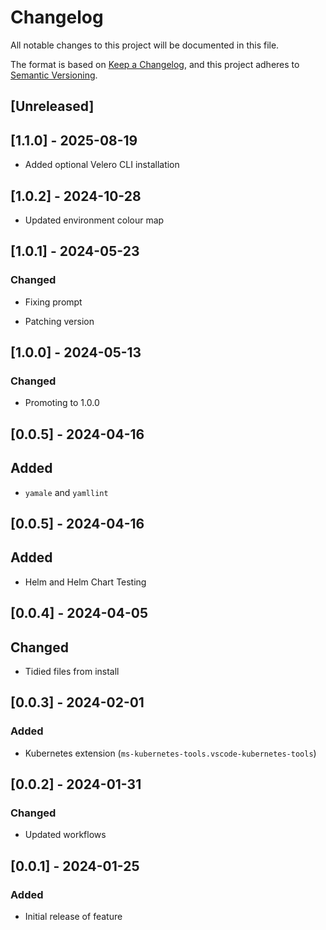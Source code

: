 <!-- markdownlint-disable MD003 MD024 -->

# Changelog

All notable changes to this project will be documented in this file.

The format is based on [Keep a Changelog](https://keepachangelog.com/en/1.0.0/),
and this project adheres to [Semantic Versioning](https://semver.org/spec/v2.0.0.html).

## [Unreleased]

## [1.1.0] - 2025-08-19

- Added optional Velero CLI installation

## [1.0.2] - 2024-10-28

- Updated environment colour map

## [1.0.1] - 2024-05-23

### Changed

- Fixing prompt

- Patching version

## [1.0.0] - 2024-05-13

### Changed

- Promoting to 1.0.0

## [0.0.5] - 2024-04-16

## Added

- `yamale` and `yamllint`

## [0.0.5] - 2024-04-16

## Added

- Helm and Helm Chart Testing

## [0.0.4] - 2024-04-05

## Changed

- Tidied files from install

## [0.0.3] - 2024-02-01

### Added

- Kubernetes extension (`ms-kubernetes-tools.vscode-kubernetes-tools`)

## [0.0.2] - 2024-01-31

### Changed

- Updated workflows

## [0.0.1] - 2024-01-25

### Added

- Initial release of feature
